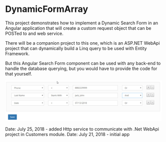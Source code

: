 # DynamicFormArray

This project demonstrates how to implement a Dynamic Search Form in an Angular application that will create a custom request object that can be POSTed to and web service.

There will be a companion project to this one, which is an ASP.NET WebApi project that can dynamically build a Linq query to be used with Entity Framework.

But this Angular Search Form component can be used with any back-end to handle the database querying, but you would have to provide the code for that yourself.

![alt text](https://github.com/kahanu/DynamicSearchForm/blob/master/angular-form.jpg "Angular Dynamic Search Form")


Date: July 25, 2018 - added Http service to communicate with .Net WebApi project in Customers module.
Date: July 21, 2018 - initial app
